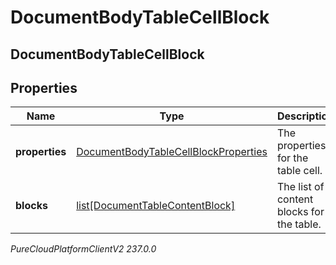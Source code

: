 # DocumentBodyTableCellBlock

## DocumentBodyTableCellBlock

## Properties

|Name | Type | Description | Notes|
|------------ | ------------- | ------------- | -------------|
| **properties** | [DocumentBodyTableCellBlockProperties](DocumentBodyTableCellBlockProperties) | The properties for the table cell. | [optional] |
| **blocks** | [list[DocumentTableContentBlock]](DocumentTableContentBlock) | The list of content blocks for the table. | |



_PureCloudPlatformClientV2 237.0.0_
